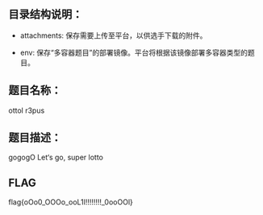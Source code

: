 ## 目录结构说明：

* attachments: 保存需要上传至平台，以供选手下载的附件。

* env: 保存“多容器题目”的部署镜像。平台将根据该镜像部署多容器类型的题目。

## 题目名称：

ottol r3pus

## 题目描述：

gogogO Let‘s go, super lotto

## FLAG

flag{oOo0_OOOo_ooL1l!!!!!!!!_0ooOOl}